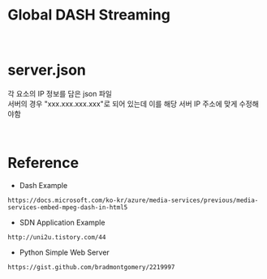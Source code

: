 # Global DASH Streaming  

<br>

# server.json   
각 요소의 IP 정보를 담은 json 파일    
서버의 경우 "xxx.xxx.xxx.xxx"로 되어 있는데 이를 해당 서버 IP 주소에 맞게 수정해야함   

<br>

# Reference   
- Dash Example
```
https://docs.microsoft.com/ko-kr/azure/media-services/previous/media-services-embed-mpeg-dash-in-html5 
```
- SDN Application Example
```
http://uni2u.tistory.com/44 
```
- Python Simple Web Server
```
https://gist.github.com/bradmontgomery/2219997
```
